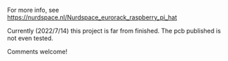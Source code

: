 For more info, see https://nurdspace.nl/Nurdspace_eurorack_raspberry_pi_hat

Currently (2022/7/14) this project is far from finished. The pcb published is not even tested.

Comments welcome!
